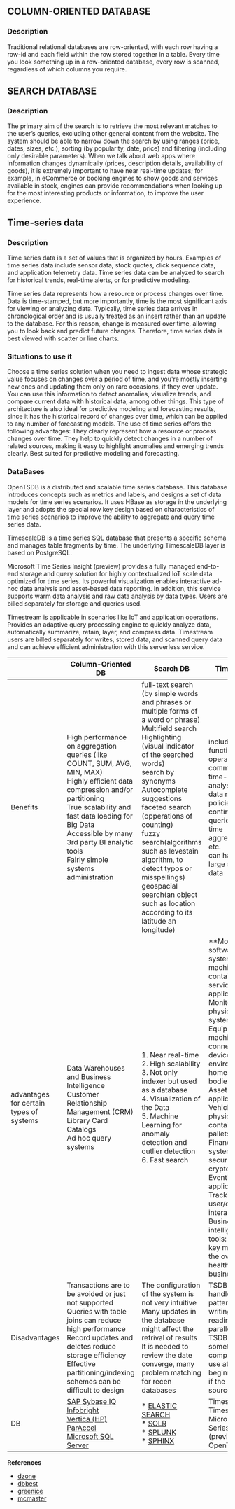 ## COLUMN-ORIENTED DATABASE

### Description

Traditional relational databases are row-oriented, with each row having a row-id and each field within the row stored together in a table. 
Every time you look something up in a row-oriented database, every row is scanned, regardless of which columns you require. 

## SEARCH DATABASE

### Description

The primary aim of the search is to retrieve the most relevant matches to the user’s queries, excluding other general content from the website.
The system should be able to narrow down the search by using ranges (price, dates, sizes, etc.), sorting (by popularity, date, price) and filtering (including only desirable parameters). When we talk about web apps where information changes dynamically (prices, description details, availability of goods), it is extremely important to have near real-time updates; for example, in eCommerce or booking engines to show goods and services available in stock, engines can provide recommendations when looking up for the most interesting products or information, to improve the user experience.

## Time-series data

### Description
Time series data is a set of values that is organized by hours. Examples of time series data include sensor data, stock quotes, click sequence data, and application telemetry data. Time series data can be analyzed to search for historical trends, real-time alerts, or for predictive modeling.

Time series data represents how a resource or process changes over time. Data is time-stamped, but more importantly, time is the most significant axis for viewing or analyzing data. Typically, time series data arrives in chronological order and is usually treated as an insert rather than an update to the database. For this reason, change is measured over time, allowing you to look back and predict future changes. Therefore, time series data is best viewed with scatter or line charts.

### Situations to use it
Choose a time series solution when you need to ingest data whose strategic value focuses on changes over a period of time, and you're mostly inserting new ones and updating them only on rare occasions, if they ever update. You can use this information to detect anomalies, visualize trends, and compare current data with historical data, among other things. This type of architecture is also ideal for predictive modeling and forecasting results, since it has the historical record of changes over time, which can be applied to any number of forecasting models.
The use of time series offers the following advantages:
They clearly represent how a resource or process changes over time.
They help to quickly detect changes in a number of related sources, making it easy to highlight anomalies and emerging trends clearly.
Best suited for predictive modeling and forecasting.

### DataBases
OpenTSDB is a distributed and scalable time series database. This database introduces concepts such as metrics and labels, and designs a set of data models for time series scenarios. It uses HBase as storage in the underlying layer and adopts the special row key design based on characteristics of time series scenarios to improve the ability to aggregate and query time series data.

TimescaleDB is a time series SQL database that presents a specific schema and manages table fragments by time. The underlying TimescaleDB layer is based on PostgreSQL.

Microsoft Time Series Insight (preview) provides a fully managed end-to-end storage and query solution for highly contextualized IoT scale data optimized for time series. Its powerful visualization enables interactive ad-hoc data analysis and asset-based data reporting.
In addition, this service supports warm data analysis and raw data analysis by data types. Users are billed separately for storage and queries used.

Timestream is applicable in scenarios like IoT and application operations.
Provides an adaptive query processing engine to quickly analyze data, automatically summarize, retain, layer, and compress data. Timestream users are billed separately for writes, stored data, and scanned query data and can achieve efficient administration with this serverless service.

|  |Column-Oriented DB  |Search DB| Time-Series |
|--|--|--|--|
| Benefits | High performance on aggregation queries (like COUNT, SUM, AVG, MIN, MAX) <br> Highly efficient data compression and/or partitioning<br>True scalability and fast data loading for Big Data<br>Accessible by many 3rd  party BI analytic tools <br> Fairly simple systems administration|full-text search (by simple words and phrases or multiple forms of a word or phrase)<br>Multifield search<br>Highlighting (visual indicator of the searched words)<br>search by synonyms<br>Autocomplete suggestions<br>faceted search (opperations of counting)<br>fuzzy search(algorithms such as levestain algorithm, to detect typos or misspellings)<br>geospacial search(an object such as location according to its latitude an longitude)|includes functions and operations common to time-series data analysis such as data retention policies, continuous queries, flexible time aggregations, etc.<br> can handle a large scale of data|
| advantages for certain types of systems|Data Warehouses and Business Intelligence<br>Customer Relationship Management (CRM)<br>Library Card Catalogs<br>Ad hoc query systems|1. Near real-time<br>2. High scalability<br>3. Not only indexer but used as a database<br>4. Visualization of the Data<br>5. Machine Learning for anomaly detection and outlier detection <br>6. Fast search|**Monitoring software systems: Virtual machines, containers, services, applications<br>Monitoring physical systems: Equipment, machinery, connected devices, the environment, our homes, our bodies<br>Asset tracking applications: Vehicles, trucks, physical containers, pallets<br>Financial trading systems: Classic securities, newer cryptocurrencies<br>Eventing applications: Tracking user/customer interaction data<br>Business intelligence tools: Tracking key metrics and the overall health of the business
|Disadvantages|Transactions are to be avoided or just not supported<br>Queries with table joins can reduce high performance<br> Record updates and deletes reduce storage efficiency<br> Effective partitioning/indexing schemes can be difficult to design|The configuration of the system is not very intuitive<br>Many updates in the database might affect the retrival of results<br>It is needed to review the date converge, many problem matching for recen databases|TSDB needs to handle ideal patterns for writing and reading data in parallel as scale<br>TSDB are sometimes complicated of use at the beginning, more if the DB is open source
|DB|[SAP Sybase IQ](https://www.sap.com/index.html)<br>[Infobright](http://www.ignitetech.com/solutions/information-technology/infobrightdb)<br>[Vertica (HP)](https://www.vertica.com/)<br>[ParAccel](https://www.actian.com/)<br>[Microsoft SQL Server](https://www.microsoft.com/)|* [ELASTIC SEARCH](https://www.elastic.co/)  <br>* [SOLR](https://lucene.apache.org/solr/)  <br>* [SPLUNK](https://www.splunk.com/)   <br>* [SPHINX](http://sphinxsearch.com/)|TimescaleDB <br> Timestream<br>Microsoft Time Series Insight (preview) <br>OpenTSDB<br>

**References**
- [dzone](https://dzone.com/articles/nosql-database-types-1#:~:text=There%20are%20four%20big%20NoSQL,are%20often%20combinations%20of%20these.)
- [dbbest](https://www.dbbest.com/blog/column-oriented-database-technologies/)
- [greenice](https://greenice.net/elasticsearch-vs-solr-vs-sphinx-best-open-source-search-platform-comparison/)
- [mcmaster](https://fhs.mcmaster.ca/neru/documents/limitationsofsearchdatabases.pdf)
<!--stackedit_data:
eyJoaXN0b3J5IjpbNzI1MTkwMywxNDE3NTY1NDQzLDkwMDg3Mz
M2LC0xNjkwODU3MjgzXX0=
-->